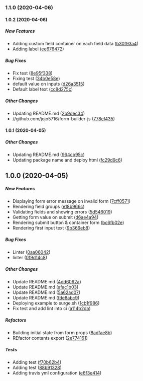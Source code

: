 ### 1.1.0 (2020-04-06)

#### 1.0.2 (2020-04-06)

##### New Features

*  Adding custom field container on each field data ([b30f93a4](https://github.com/jojo5716/form-builder-js/commit/b30f93a404bc28a7686186994ab263e17a6437fb))
*  Adding label ([ee676472](https://github.com/jojo5716/form-builder-js/commit/ee6764729e135185b2a2cf5625a7df3d4fa14ecf))

##### Bug Fixes

*  Fix test ([8e95f338](https://github.com/jojo5716/form-builder-js/commit/8e95f338ec57619e2cceeca4b29d4443a37eb661))
*  Fixing test ([34b0e58e](https://github.com/jojo5716/form-builder-js/commit/34b0e58e972a7dca41de886dc2472f6733e650b3))
*  default value on inputs ([d26a3515](https://github.com/jojo5716/form-builder-js/commit/d26a3515bec948dd6dc738f595409bb354c0c6fc))
*  Default label text ([cc8d275c](https://github.com/jojo5716/form-builder-js/commit/cc8d275c76eb6660671ebd775f61ccdc2b18815f))

##### Other Changes

*  Updating README.md ([2b9dec34](https://github.com/jojo5716/form-builder-js/commit/2b9dec344c3438f6501b298b3f4b884704277209))
* //github.com/jojo5716/form-builder-js ([778ef435](https://github.com/jojo5716/form-builder-js/commit/778ef435a4824ba5385befff79a98937e145bc9c))

#### 1.0.1 (2020-04-05)

##### Other Changes

*  Updating README.md ([964cb95c](https://github.com/jojo5716/form-builder-js/commit/964cb95ca955a1c6784b7ffc5da22d10ceaeb2e8))
*  Updating package name and deploy html ([fc29d9c6](https://github.com/jojo5716/form-builder-js/commit/fc29d9c69f74d3737251f55874a09bd9d1c1c5b3))

## 1.0.0 (2020-04-05)

##### New Features

*  Displaying form error message on invalid form ([7cff0571](https://github.com/jojo5716/form-builder-js/commit/7cff0571854311472ee1cc6ea570767374f547ec))
*  Rendering field groups ([e18b966c](https://github.com/jojo5716/form-builder-js/commit/e18b966c32c88c51dc41ed8b99b0e6bfe88ffa20))
*  Validating fields and showing errors ([5d546019](https://github.com/jojo5716/form-builder-js/commit/5d546019dffb6bffc53b430a2bee125982d423aa))
*  Getting form value on submit ([d6ae4a94](https://github.com/jojo5716/form-builder-js/commit/d6ae4a94d0a738e1150d6f2325421a95846f0004))
*  Rendering submit button & container form ([bc6fb02e](https://github.com/jojo5716/form-builder-js/commit/bc6fb02ea494632f7c81f0b1a441859aa663be65))
*  Rendering first input text ([9b366eb8](https://github.com/jojo5716/form-builder-js/commit/9b366eb830d3dfd66f9e40d47c580d8e3b667c46))

##### Bug Fixes

*  Linter ([0aa06042](https://github.com/jojo5716/form-builder-js/commit/0aa06042dbd2d6ec681b9223361449463d431d15))
*  linter ([0f9d14c8](https://github.com/jojo5716/form-builder-js/commit/0f9d14c82737f94b90fea10409f646bf29b28247))

##### Other Changes

*  Update README.md ([4dd6092a](https://github.com/jojo5716/form-builder-js/commit/4dd6092a2c7a9207c3f6827009e4c0bab9c63994))
*  Update README.md ([afac1b03](https://github.com/jojo5716/form-builder-js/commit/afac1b03fb1df3f8474007bcf17704a6fbe8fac5))
*  Update README.md ([5a62ad07](https://github.com/jojo5716/form-builder-js/commit/5a62ad07c33605054e3dc77ade7195d1887fafa1))
*  Update README.md ([fde8abc9](https://github.com/jojo5716/form-builder-js/commit/fde8abc93fdc6f3927c2eeb89c77e06db3393e88))
*  Deploying example to surge.sh ([1cb1f986](https://github.com/jojo5716/form-builder-js/commit/1cb1f9863f21354ad5f30a01abca8c4138839611))
*  Fix test and add lint into ci ([a114b2da](https://github.com/jojo5716/form-builder-js/commit/a114b2da66cddbe0a0287ad290dd747c70611a2a))

##### Refactors

*  Building initial state from form props ([8adfae8b](https://github.com/jojo5716/form-builder-js/commit/8adfae8b9fe08d063e9b73d576e10a5bcb992749))
*  REfactor contants export ([2e774161](https://github.com/jojo5716/form-builder-js/commit/2e77416102ecd984ee3ee123df4f2d544e481220))

##### Tests

*  Adding test ([f70b62b4](https://github.com/jojo5716/form-builder-js/commit/f70b62b4024c5b6105b097b638509d835157680a))
*  Adding test ([88b91328](https://github.com/jojo5716/form-builder-js/commit/88b9132846e50b2527cf0d1a455479e2b8d2c0fe))
*  Adding travis yml configuration ([e6f3e414](https://github.com/jojo5716/form-builder-js/commit/e6f3e414038fe986506761569f15585034771368))

